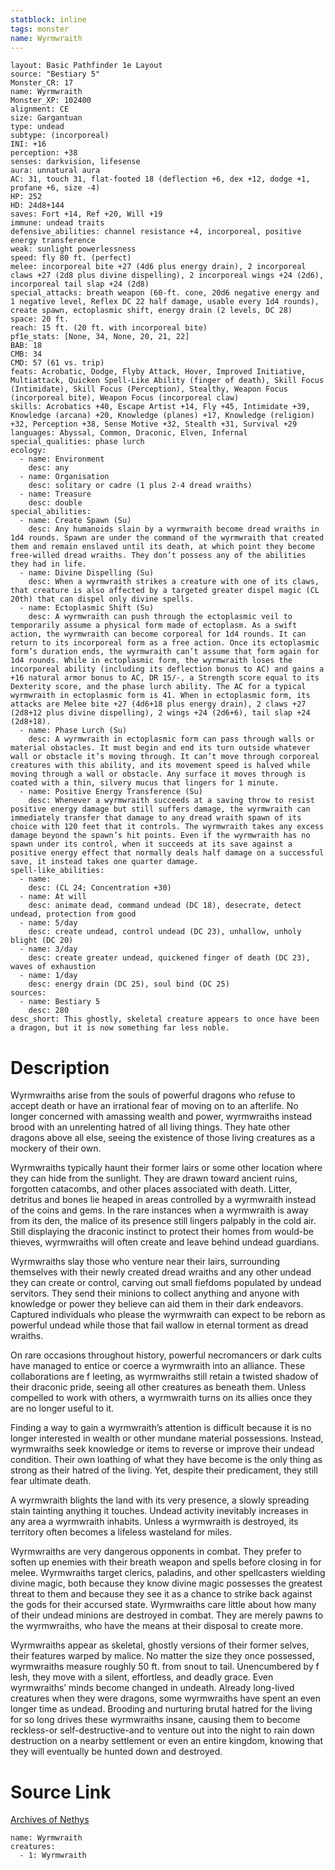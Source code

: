 ```yaml
---
statblock: inline
tags: monster
name: Wyrmwraith
---
```

```statblock
layout: Basic Pathfinder 1e Layout
source: "Bestiary 5"
Monster_CR: 17
name: Wyrmwraith
Monster_XP: 102400
alignment: CE
size: Gargantuan
type: undead
subtype: (incorporeal)
INI: +16
perception: +38
senses: darkvision, lifesense
aura: unnatural aura
AC: 31, touch 31, flat-footed 18 (deflection +6, dex +12, dodge +1, profane +6, size -4)
HP: 252
HD: 24d8+144
saves: Fort +14, Ref +20, Will +19
immune: undead traits
defensive_abilities: channel resistance +4, incorporeal, positive energy transference
weak: sunlight powerlessness
speed: fly 80 ft. (perfect)
melee: incorporeal bite +27 (4d6 plus energy drain), 2 incorporeal claws +27 (2d8 plus divine dispelling), 2 incorporeal wings +24 (2d6), incorporeal tail slap +24 (2d8)
special_attacks: breath weapon (60-ft. cone, 20d6 negative energy and 1 negative level, Reflex DC 22 half damage, usable every 1d4 rounds), create spawn, ectoplasmic shift, energy drain (2 levels, DC 28)
space: 20 ft.
reach: 15 ft. (20 ft. with incorporeal bite)
pf1e_stats: [None, 34, None, 20, 21, 22]
BAB: 18
CMB: 34
CMD: 57 (61 vs. trip)
feats: Acrobatic, Dodge, Flyby Attack, Hover, Improved Initiative, Multiattack, Quicken Spell-Like Ability (finger of death), Skill Focus (Intimidate), Skill Focus (Perception), Stealthy, Weapon Focus (incorporeal bite), Weapon Focus (incorporeal claw)
skills: Acrobatics +40, Escape Artist +14, Fly +45, Intimidate +39, Knowledge (arcana) +20, Knowledge (planes) +17, Knowledge (religion) +32, Perception +38, Sense Motive +32, Stealth +31, Survival +29
languages: Abyssal, Common, Draconic, Elven, Infernal
special_qualities: phase lurch
ecology:
  - name: Environment
    desc: any
  - name: Organisation
    desc: solitary or cadre (1 plus 2-4 dread wraiths)
  - name: Treasure
    desc: double
special_abilities:
  - name: Create Spawn (Su)
    desc: Any humanoids slain by a wyrmwraith become dread wraiths in 1d4 rounds. Spawn are under the command of the wyrmwraith that created them and remain enslaved until its death, at which point they become free-willed dread wraiths. They don’t possess any of the abilities they had in life.
  - name: Divine Dispelling (Su)
    desc: When a wyrmwraith strikes a creature with one of its claws, that creature is also affected by a targeted greater dispel magic (CL 20th) that can dispel only divine spells.
  - name: Ectoplasmic Shift (Su)
    desc: A wyrmwraith can push through the ectoplasmic veil to temporarily assume a physical form made of ectoplasm. As a swift action, the wyrmwraith can become corporeal for 1d4 rounds. It can return to its incorporeal form as a free action. Once its ectoplasmic form’s duration ends, the wyrmwraith can’t assume that form again for 1d4 rounds. While in ectoplasmic form, the wyrmwraith loses the incorporeal ability (including its deflection bonus to AC) and gains a +16 natural armor bonus to AC, DR 15/-, a Strength score equal to its Dexterity score, and the phase lurch ability. The AC for a typical wyrmwraith in ectoplasmic form is 41. When in ectoplasmic form, its attacks are Melee bite +27 (4d6+18 plus energy drain), 2 claws +27 (2d8+12 plus divine dispelling), 2 wings +24 (2d6+6), tail slap +24 (2d8+18).
  - name: Phase Lurch (Su)
    desc: A wyrmwraith in ectoplasmic form can pass through walls or material obstacles. It must begin and end its turn outside whatever wall or obstacle it’s moving through. It can’t move through corporeal creatures with this ability, and its movement speed is halved while moving through a wall or obstacle. Any surface it moves through is coated with a thin, silvery mucus that lingers for 1 minute.
  - name: Positive Energy Transference (Su)
    desc: Whenever a wyrmwraith succeeds at a saving throw to resist positive energy damage but still suffers damage, the wyrmwraith can immediately transfer that damage to any dread wraith spawn of its choice with 120 feet that it controls. The wyrmwraith takes any excess damage beyond the spawn’s hit points. Even if the wyrmwraith has no spawn under its control, when it succeeds at its save against a positive energy effect that normally deals half damage on a successful save, it instead takes one quarter damage.
spell-like_abilities:
  - name:
    desc: (CL 24; Concentration +30)
  - name: At will
    desc: animate dead, command undead (DC 18), desecrate, detect undead, protection from good
  - name: 5/day
    desc: create undead, control undead (DC 23), unhallow, unholy blight (DC 20)
  - name: 3/day
    desc: create greater undead, quickened finger of death (DC 23), waves of exhaustion
  - name: 1/day
    desc: energy drain (DC 25), soul bind (DC 25)
sources:
  - name: Bestiary 5
    desc: 280
desc_short: This ghostly, skeletal creature appears to once have been a dragon, but it is now something far less noble.
```
# Description
Wyrmwraiths arise from the souls of powerful dragons who refuse to accept death or have an irrational fear of moving on to an afterlife. No longer concerned with amassing wealth and power, wyrmwraiths instead brood with an unrelenting hatred of all living things. They hate other dragons above all else, seeing the existence of those living creatures as a mockery of their own.

 Wyrmwraiths typically haunt their former lairs or some other location where they can hide from the sunlight. They are drawn toward ancient ruins, forgotten catacombs, and other places associated with death. Litter, detritus and bones lie heaped in areas controlled by a wyrmwraith instead of the coins and gems. In the rare instances when a wyrmwraith is away from its den, the malice of its presence still lingers palpably in the cold air. Still displaying the draconic instinct to protect their homes from would-be thieves, wyrmwraiths will often create and leave behind undead guardians.

 Wyrmwraiths slay those who venture near their lairs, surrounding themselves with their newly created dread wraiths and any other undead they can create or control, carving out small fiefdoms populated by undead servitors. They send their minions to collect anything and anyone with knowledge or power they believe can aid them in their dark endeavors. Captured individuals who please the wyrmwraith can expect to be reborn as powerful undead while those that fail wallow in eternal torment as dread wraiths.

 On rare occasions throughout history, powerful necromancers or dark cults have managed to entice or coerce a wyrmwraith into an alliance. These collaborations are f leeting, as wyrmwraiths still retain a twisted shadow of their draconic pride, seeing all other creatures as beneath them. Unless compelled to work with others, a wyrmwraith turns on its allies once they are no longer useful to it.

 Finding a way to gain a wyrmwraith’s attention is difficult because it is no longer interested in wealth or other mundane material possessions. Instead, wyrmwraiths seek knowledge or items to reverse or improve their undead condition. Their own loathing of what they have become is the only thing as strong as their hatred of the living. Yet, despite their predicament, they still fear ultimate death.

 A wyrmwraith blights the land with its very presence, a slowly spreading stain tainting anything it touches. Undead activity inevitably increases in any area a wyrmwraith inhabits. Unless a wyrmwraith is destroyed, its territory often becomes a lifeless wasteland for miles.

 Wyrmwraiths are very dangerous opponents in combat. They prefer to soften up enemies with their breath weapon and spells before closing in for melee. Wyrmwraiths target clerics, paladins, and other spellcasters wielding divine magic, both because they know divine magic possesses the greatest threat to them and because they see it as a chance to strike back against the gods for their accursed state. Wyrmwraiths care little about how many of their undead minions are destroyed in combat. They are merely pawns to the wyrmwraiths, who have the means at their disposal to create more.

 Wyrmwraiths appear as skeletal, ghostly versions of their former selves, their features warped by malice. No matter the size they once possessed, wyrmwraiths measure roughly 50 ft. from snout to tail. Unencumbered by f lesh, they move with a silent, effortless, and deadly grace. Even wyrmwraiths’ minds become changed in undeath. Already long-lived creatures when they were dragons, some wyrmwraiths have spent an even longer time as undead. Brooding and nurturing brutal hatred for the living for so long drives these wyrmwraiths insane, causing them to become reckless-or self-destructive-and to venture out into the night to rain down destruction on a nearby settlement or even an entire kingdom, knowing that they will eventually be hunted down and destroyed.
# Source Link
[Archives of Nethys](https://aonprd.com/MonsterDisplay.aspx?ItemName=Wyrmwraith)
```encounter-table
name: Wyrmwraith
creatures:
  - 1: Wyrmwraith
```
